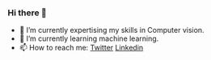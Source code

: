 ### Hi there 👋


- 🔭 I’m currently expertising my skills in Computer vision.
- 🌱 I’m currently learning machine learning.
- 📫 How to reach me: [Twitter](https://twitter.com/unicorn_nitp)  [Linkedin](https://www.linkedin.com/in/harsh-raj-66a5b5184/)

